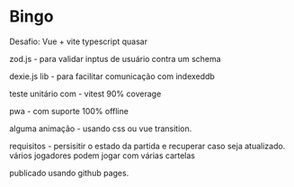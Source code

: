 # Bingo

Desafio: 
Vue + vite
typescript
quasar

zod.js - para validar inptus de usuário contra um schema

dexie.js lib - para facilitar comunicação com indexeddb

teste unitário com - vitest 90% coverage

pwa - com suporte 100% offline

alguma animação - usando css ou vue transition.

requisitos - persisitir o estado da partida e recuperar caso seja atualizado.
vários jogadores podem jogar com várias cartelas

publicado usando github pages.

